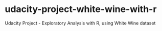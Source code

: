 # udacity-project-white-wine-with-r
Udacity Project - Exploratory Analysis with R, using White Wine dataset
